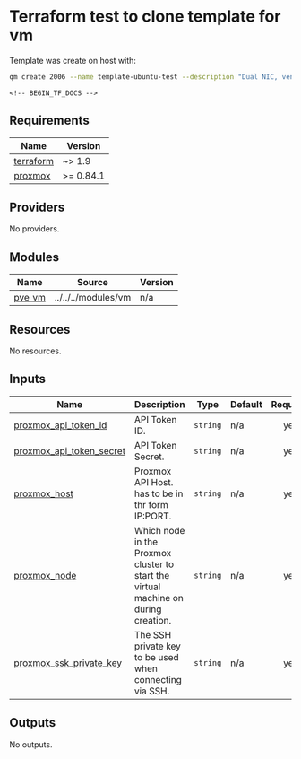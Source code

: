 # Terraform test to clone template for vm

Template was create on host with:

```bash
qm create 2006 --name template-ubuntu-test --description "Dual NIC, vendor-data" --ostype l26 --machine q35 --cpu host --cores 2 --memory 4096 --balloon 4096 --scsihw virtio-scsi-single --scsi0 local-lvm:0,import-from=/var/lib/vz/template/iso/ubuntu-24.04-server-cloudimg-amd64.img,discard=on,iothread=1,ssd=1 --net0 virtio,bridge=vmbr0 --net1 virtio,bridge=vmbr1 --ipconfig0 ip=dhcp --ipconfig1 ip=dhcp --nameserver "8.8.8.8 1.1.1.1" --rng0 source=/dev/urandom --tablet 0 --boot order=scsi0 --vga serial0 --serial0 socket --ide2 local-lvm:cloudinit --agent 1,fstrim_cloned_disks=1 --bios ovmf --efidisk0 local-lvm:0,efitype=4m,pre-enrolled-keys=0 --cicustom "vendor=local:snippets/vendor-data.yaml" --tags ubuntu --template 1
```

    <!-- BEGIN_TF_DOCS -->
## Requirements

| Name | Version |
|------|---------|
| <a name="requirement_terraform"></a> [terraform](#requirement\_terraform) | ~> 1.9 |
| <a name="requirement_proxmox"></a> [proxmox](#requirement\_proxmox) | >= 0.84.1 |

## Providers

No providers.

## Modules

| Name | Source | Version |
|------|--------|---------|
| <a name="module_pve_vm"></a> [pve\_vm](#module\_pve\_vm) | ../../../modules/vm | n/a |

## Resources

No resources.

## Inputs

| Name | Description | Type | Default | Required |
|------|-------------|------|---------|:--------:|
| <a name="input_proxmox_api_token_id"></a> [proxmox\_api\_token\_id](#input\_proxmox\_api\_token\_id) | API Token ID. | `string` | n/a | yes |
| <a name="input_proxmox_api_token_secret"></a> [proxmox\_api\_token\_secret](#input\_proxmox\_api\_token\_secret) | API Token Secret. | `string` | n/a | yes |
| <a name="input_proxmox_host"></a> [proxmox\_host](#input\_proxmox\_host) | Proxmox API Host. has to be in thr form IP:PORT. | `string` | n/a | yes |
| <a name="input_proxmox_node"></a> [proxmox\_node](#input\_proxmox\_node) | Which node in the Proxmox cluster to start the virtual machine on during creation. | `string` | n/a | yes |
| <a name="input_proxmox_ssk_private_key"></a> [proxmox\_ssk\_private\_key](#input\_proxmox\_ssk\_private\_key) | The SSH private key to be used when connecting via SSH. | `string` | n/a | yes |

## Outputs

No outputs.
<!-- END_TF_DOCS -->
